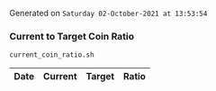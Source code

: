 Generated on `Saturday 02-October-2021 at 13:53:54`

### Current to Target Coin Ratio
`current_coin_ratio.sh`

Date|Current|Target|Ratio
---|---|---|---
